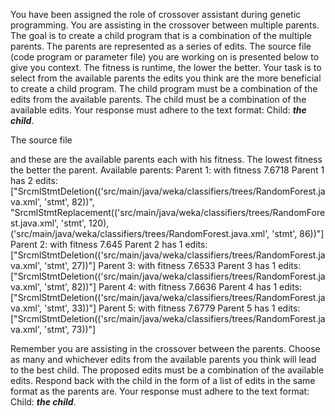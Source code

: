 
You have been assigned the role of crossover assistant during genetic programming. You are assisting in the crossover between multiple parents. The goal is to create a child program that is a combination of the multiple parents. The parents are represented as a series of edits. The source file (code program or parameter file)  you are working on is presented below to give you context.
The fitness is runtime, the lower the better.
Your task is to select from the available parents the edits you think are the more beneficial to create a child program. The child program must be a combination of the edits from the available parents. The child must be a combination of the available edits. Your response must adhere to the text format: Child: ***the child***.

The source file

and these are the available parents each with his fitness. The lowest fitness the better the parent.
Available parents:
 Parent 1:
 with fitness 7.6718
Parent 1 has 2 edits: ["SrcmlStmtDeletion(('src/main/java/weka/classifiers/trees/RandomForest.java.xml', 'stmt', 82))", "SrcmlStmtReplacement(('src/main/java/weka/classifiers/trees/RandomForest.java.xml', 'stmt', 120), ('src/main/java/weka/classifiers/trees/RandomForest.java.xml', 'stmt', 86))"]
 Parent 2:
 with fitness 7.645
Parent 2 has 1 edits: ["SrcmlStmtDeletion(('src/main/java/weka/classifiers/trees/RandomForest.java.xml', 'stmt', 27))"]
 Parent 3:
 with fitness 7.6533
Parent 3 has 1 edits: ["SrcmlStmtDeletion(('src/main/java/weka/classifiers/trees/RandomForest.java.xml', 'stmt', 82))"]
 Parent 4:
 with fitness 7.6636
Parent 4 has 1 edits: ["SrcmlStmtDeletion(('src/main/java/weka/classifiers/trees/RandomForest.java.xml', 'stmt', 33))"]
 Parent 5:
 with fitness 7.6779
Parent 5 has 1 edits: ["SrcmlStmtDeletion(('src/main/java/weka/classifiers/trees/RandomForest.java.xml', 'stmt', 73))"]


Remember you are assisting in the crossover between the parents. Choose as many and whichever edits from the available parents you think will lead to the best child. The proposed edits must be a combination of the available edits. Respond back with the child in the form of a list of edits in the same format as the parents are.
Your response must adhere to the text format: Child: ***the child***. 

